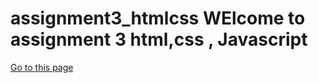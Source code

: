 # assignment3_htmlcss WElcome to assignment 3 html,css , Javascript

[Go to this page](https://td121.github.io/assignment3_htmlcss/index.html) 
